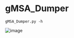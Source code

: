 # gMSA_Dumper

	gMSA_Dumper.py -h
    

![image](https://user-images.githubusercontent.com/66146701/125064467-2b6bd680-e05d-11eb-9936-125712c24e5c.png)
